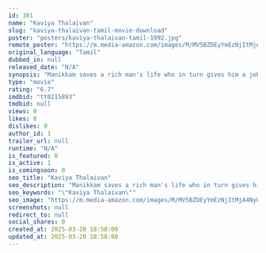 ```yaml
---
id: 381
name: "Kaviya Thalaivan"
slug: "kaviya-thalaivan-tamil-movie-download"
poster: "posters/kaviya-thalaivan-tamil-1992.jpg"
remote_poster: "https://m.media-amazon.com/images/M/MV5BZDEyYmEzNjItMjA4Ny00ZTk1LWI1ZWItNGY2NTMyZTEzZTU1XkEyXkFqcGdeQXVyMjA4OTI5NDQ@._V1_SX300.jpg"
original_language: "Tamil"
dubbed_in: null
released_date: "N/A"
synopsis: "Manikkam saves a rich man's life who in turn gives him a job. But problems ensue when the rich man's granddaughter, who hates Manikkam, accuses him of misbehaving with her."
type: "movie"
rating: "6.7"
imdbid: "tt0215893"
tmdbid: null
views: 0
likes: 0
dislikes: 0
author_id: 1
trailer_url: null
runtime: "N/A"
is_featured: 0
is_active: 1
is_comingsoon: 0
seo_title: "Kaviya Thalaivan"
seo_description: "Manikkam saves a rich man's life who in turn gives him a job. But problems ensue when the rich man's granddaughter, who hates Manikkam, accuses him of misbehaving with her."
seo_keywords: "\"Kaviya Thalaivan\""
seo_image: "https://m.media-amazon.com/images/M/MV5BZDEyYmEzNjItMjA4Ny00ZTk1LWI1ZWItNGY2NTMyZTEzZTU1XkEyXkFqcGdeQXVyMjA4OTI5NDQ@._V1_SX300.jpg"
screenshots: null
redirect_to: null
social_shares: 0
created_at: 2025-03-20 18:58:00
updated_at: 2025-03-20 18:58:00
---
```


